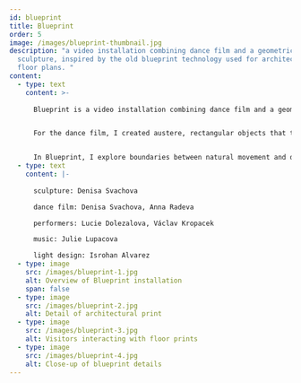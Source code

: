 ```yaml
---
id: blueprint
title: Blueprint
order: 5
image: /images/blueprint-thumbnail.jpg
description: "a video installation combining dance film and a geometric metal
  sculpture, inspired by the old blueprint technology used for architectural
  floor plans. "
content:
  - type: text
    content: >-
      
      Blueprint is a video installation combining dance film and a geometric metal sculpture, inspired by the old blueprint technology used for architectural floor plans.


      For the dance film, I created austere, rectangular objects that the dancers were instructed to mirror. The movements gradually transformed, and through their actions, they not only responded to the sculptures but also, in turn, created new objects in the video. Dancers were given simple yet complex instructions to emphasize the limitations and imperfections of the human body.


      In Blueprint, I explore boundaries between natural movement and dance, and the nuances of how we define them. What differentiates a dancing step from walking? Where does the natural gesture end and the pose begin? Does it all depend on perspective? These questions were central to the creation of the video, which I presented as part of the Observer’s Anamnesis exhibition at the Colloredo-Mansfeld Palace in 2017.
  - type: text
    content: |-
      
      sculpture: Denisa Svachova

      dance film: Denisa Svachova, Anna Radeva

      performers: Lucie Dolezalova, Václav Kropacek

      music: Julie Lupacova

      light design: Isrohan Alvarez
  - type: image
    src: /images/blueprint-1.jpg
    alt: Overview of Blueprint installation
    span: false
  - type: image
    src: /images/blueprint-2.jpg
    alt: Detail of architectural print
  - type: image
    src: /images/blueprint-3.jpg
    alt: Visitors interacting with floor prints
  - type: image
    src: /images/blueprint-4.jpg
    alt: Close-up of blueprint details
---
```

